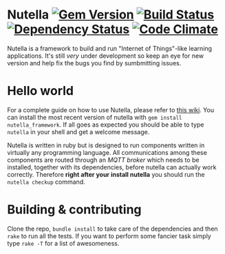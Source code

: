 
# Nutella [![Gem Version](https://badge.fury.io/rb/nutella_framework.svg)](http://badge.fury.io/rb/nutella_framework) [![Build Status](https://travis-ci.org/ltg-uic/nutella_framework.svg?branch=master)](https://travis-ci.org/ltg-uic/nutella_framework) [![Dependency Status](https://gemnasium.com/ltg-uic/nutella_framework.svg)](https://gemnasium.com/ltg-uic/nutella_framework) [![Code Climate](https://codeclimate.com/github/ltg-uic/nutella_framework/badges/gpa.svg)](https://codeclimate.com/github/ltg-uic/nutella_framework)
Nutella is a framework to build and run "Internet of Things"-like learning applications. It's still _very_ under development so keep an eye for new version and help fix the bugs you find by sumbmitting issues.

# Hello world
For a complete guide on how to use Nutella, please refer to [this wiki](https://github.com/ltg-uic/nutella/wiki).
You can install the most recent version of nutella with `gem install nutella_framework`. If all goes as expected you should be able to type `nutella` in your shell and get a welcome message. 

Nutella is written in ruby but is designed to run components written in virtually any  programming language. All communications among these components are routed through an  _MQTT broker_ which needs to be installed, together with its dependencies, before nutella can actually work correctly. Therefore **right after your install nutella** you should run the `nutella checkup` command.

# Building & contributing
Clone the repo, `bundle install` to take care of the dependencies and then `rake` to run all the tests. If you want to perform some fancier task simply type `rake -T` for a list of awesomeness.
